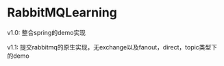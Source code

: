# RabbitMQLearning

v1.0: 整合spring的demo实现

v1.1: 提交rabbitmq的原生实现，无exchange以及fanout，direct，topic类型下的demo
